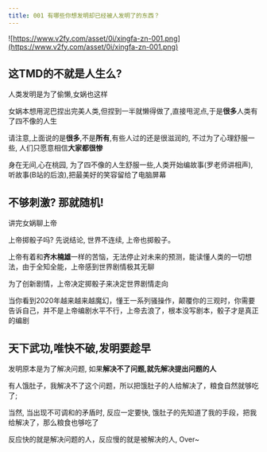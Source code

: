 ```yaml
---
title: 001 有哪些你想发明却已经被人发明了的东西？
---
```



![https://www.v2fy.com/asset/0i/xingfa-zn-001.png](https://www.v2fy.com/asset/0i/xingfa-zn-001.png)


## 这TMD的不就是人生么?

人类发明是为了偷懒,女娲也这样

女娲本想用泥巴捏出完美人类,但捏到一半就懒得做了,直接甩泥点,于是**很多**人类有了四不像的人生

请注意,上面说的是**很多**,不是**所有**,有些人过的还是很滋润的, 不过为了心理舒服一些, 人们只愿意相信**大家都很惨**

身在无间,心在桃园, 为了四不像的人生舒服一些,人类开始编故事(罗老师讲相声),听故事(B站的后浪),把最美好的笑容留给了电脑屏幕


## 不够刺激? 那就随机!

讲完女娲聊上帝

上帝掷骰子吗? 先说结论, 世界不连续, 上帝也掷骰子。

上帝有着和**齐木楠雄**一样的苦恼，无法停止对未来的预测，能读懂人类的一切想法，由于全知全能，上帝感到世界剧情极其无聊

为了创新剧情，上帝决定掷骰子来决定世界剧情走向

当你看到2020年越来越来越魔幻，懂王一系列骚操作，颠覆你的三观时，你需要告诉自己，并不是上帝编剧水平不行，上帝去浪了，根本没写剧本，骰子才是真正的编剧

## 天下武功,唯快不破,发明要趁早

发明原本是为了解决问题, 如果**解决不了问题,就先解决提出问题的人**

有人饿肚子，我解决不了这个问题，所以把饿肚子的人给解决了，粮食自然就够吃了;

当然, 当出现不可调和的矛盾时, 反应一定要快, 饿肚子的先知道了我的手段，把我给解决了，那么粮食也够吃了

反应快的就是解决问题的人，反应慢的就是被解决的人, Over~












 





